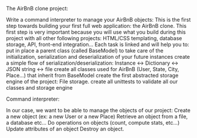 The AirBnB clone project:

Write a command interpreter to manage your AirBnB objects:
This is the first step towards building your first full web application:
the AirBnB clone. This first step is very important because you will use
what you build during this project with all other following projects:
HTML/CSS templating, database storage, API, front-end integration…
Each task is linked and will help you to:
put in place a parent class (called BaseModel) to take care of
the initialization, serialization and deserialization of your future instances
create a simple flow of serialization/deserialization:
Instance <-> Dictionary <-> JSON string <-> file
create all classes used for AirBnB (User, State, City, Place…)
that inherit from BaseModel
create the first abstracted storage engine of the project: File storage.
create all unittests to validate all our classes and storage engine

Command interpreter:

In our case, we want to be able to manage the objects of our project:
Create a new object (ex: a new User or a new Place)
Retrieve an object from a file, a database etc…
Do operations on objects (count, compute stats, etc…)
Update attributes of an object
Destroy an object.
